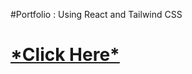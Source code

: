#Portfolio : Using React and Tailwind CSS
<h1><a href="https://vaishnaviphirkojportfolio.netlify.app/">*Click Here*</a></h1>

